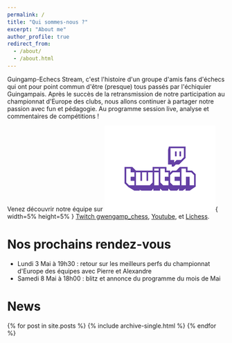 ```yaml
---
permalink: /
title: "Qui sommes-nous ?"
excerpt: "About me"
author_profile: true
redirect_from: 
  - /about/
  - /about.html
---
```


Guingamp-Echecs Stream, c'est l'histoire d'un groupe d'amis fans d'échecs qui ont pour point commun d'être (presque) tous passés par l'échiquier Guingampais. Après le succès de la retransmission de notre participation au championnat d'Europe des clubs, nous allons continuer à partager notre passion avec fun et pédagogie. Au programme session live, analyse et commentaires de compétitions !

Venez découvrir notre équipe sur ![](../images/twitch.png){ width=5% height=5% } [Twitch gwengamp_chess](https://www.twitch.tv/gwengamp_chess), [Youtube](https://www.youtube.com/channel/UCDa-Z-OF7U1xfGy3s835AxQ), et [Lichess](https://lichess.org/@/guingamp-echecs).

Nos prochains rendez-vous
======
  * Lundi 3 Mai à 19h30 : retour sur les meilleurs perfs du championnat d'Europe des équipes avec Pierre et Alexandre
  * Samedi 8 Mai à 18h00 : blitz et annonce du programme du mois de Mai

News
======
{% for post in site.posts %}
  {% include archive-single.html %}
{% endfor %}
